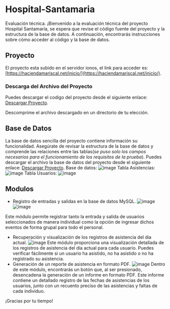 # Hospital-Santamaria
Evaluación técnica.
¡Bienvenido a la evaluación técnica del proyecto Hospital Santamaría, se espera que revise el código fuente del proyecto y la estructura de la base de datos. A continuación, encontrarás instrucciones sobre cómo acceder al código y la base de datos.

## Proyecto

El proyecto esta subido en el servidor ionos, el link para acceder es: [https://haciendamariscal.net/inicio/](https://haciendamariscal.net/inicio/).
### Descarga del Archivo del Proyecto

Puedes descargar el codigo  del proyecto desde el siguiente enlace: 
[Descargar Proyecto](https://haciendamariscal.net/inicio/hospital-santamaria.rar).

Descomprime el archivo descargado en un directorio de tu elección.

## Base de Datos

La base de datos sencilla del proyecto contiene información su funcionalidad. Asegúrate de revisar la estructura de la base de datos y comprende las relaciones entre las tablas(*se puso solo los campos necesarios para el funcionamiento de los requisitos de la prueba*).
Puedes descargar el archivo la base de datos del proyecto desde el siguiente enlace:
[Descargar Proyecto](https://haciendamariscal.net/inicio/base-de-datos.rar).
Base de datos:
![image](https://github.com/Ing-ALEXI/Hospital-Santamar-a/assets/158320520/42d27f5c-3c19-462e-87fa-7aaf1688373c)
Tabla Asistencias:
![image](https://github.com/Ing-ALEXI/Hospital-Santamar-a/assets/158320520/2e61bd49-e902-46cc-8d11-eaa625e0c1ed)
Tabla Usuarios:
![image](https://github.com/Ing-ALEXI/Hospital-Santamar-a/assets/158320520/95229371-3d39-4526-9aa4-527d8904697e)



## Modulos 
- Registro de entradas y salidas en la base de datos MySQL.
![image](https://github.com/Ing-ALEXI/Hospital-Santamar-a/assets/158320520/29d5bf89-8f76-405e-8fd5-4302d1c9e092)
![image](https://github.com/Ing-ALEXI/Hospital-Santamar-a/assets/158320520/3ce9e9fc-6089-4386-b571-5d87919c7eec)

Este módulo permite registrar tanto la entrada y salida de usuarios seleccionados de manera individual como la opción de ingresar dichos eventos de forma grupal para todo el personal.
- Recuperación y visualización de los registros de asistencia del dia actual.
![image](https://github.com/Ing-ALEXI/Hospital-Santamar-a/assets/158320520/7471930f-5aac-45e1-9bf0-ad76cb211c59)
Este módulo proporciona una visualización detallada de los registros de asistencia del día actual para cada usuario. Puedes verificar fácilmente si un usuario ha asistido, no ha asistido o no ha registrado su asistencia.
- Generación de un reporte de asistencia en formato PDF.
![image](https://github.com/Ing-ALEXI/Hospital-Santamar-a/assets/158320520/90555b4f-9b9b-4be4-b72f-01010478b36a)
Dentro de este módulo, encontrarás un botón que, al ser presionado, desencadena la generación de un informe en formato PDF. Este informe contiene un detallado registro de las fechas de asistencias de los usuarios, junto con un recuento preciso de las asistencias y faltas de cada individuo.

  

¡Gracias por tu tiempo!
